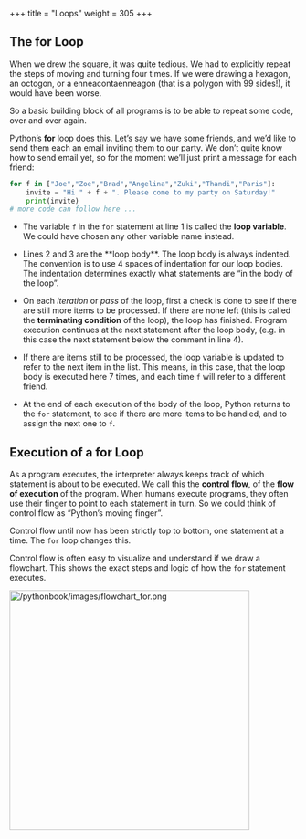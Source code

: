 +++
title = "Loops"
weight = 305
+++

## The **for** Loop

When we drew the square, it was quite tedious.  We had to explicitly repeat the steps of
moving and turning four times.  If we were drawing a hexagon, an octogon, or a
enneacontaenneagon (that is a polygon with 99 sides!), it would have been worse.

So a basic building block of all programs is to be able to repeat some
code, over and over again.

Python&#8217;s **for** loop does this.   Let&#8217;s say we have some friends, and
we&#8217;d like to send them each an email inviting them to our party.  We don&#8217;t
quite know how to send email yet, so for the moment we&#8217;ll just print a message for each friend:


```Python 
for f in ["Joe","Zoe","Brad","Angelina","Zuki","Thandi","Paris"]:
    invite = "Hi " + f + ". Please come to my party on Saturday!"
    print(invite)
# more code can follow here ...
```

<ul class="simple">

<li>

The variable ```f``` in the ```for``` statement at line 1 is called the **loop variable**. We could have chosen any other variable name instead.</li>
<li>
Lines 2 and 3 are the **loop body**.  The loop body is always
indented. The convention is to use 4 spaces of indentation for our loop bodies. The indentation determines exactly what statements are &#8220;in the body of the loop&#8221;.</li>
<li>

On each *iteration* or *pass* of the loop, first a check is done to see if there are
still more items to be processed.  If there are none left (this is called
the **terminating condition** of the loop), the loop has finished.
Program execution continues at the next statement after the loop body, (e.g. in this case
the next statement below the comment in line 4).</li>
<li>

If there are items still to be processed, the loop variable is updated to refer to the
next item in the list.  This means, in this case, that the loop body is executed
here 7 times, and each time ```f``` will refer to a different friend.</li>
<li>

At the end of each execution of the body of the loop, Python returns
to the ```for``` statement, to see if there are more items to be handled, and to assign the
next one to ```f```.</li>
</ul>

## Execution of a **for** Loop

As a program executes, the interpreter always keeps track of which statement is
about to be executed.  We call this the **control flow**, of the **flow of execution**
of the program.  When humans execute programs, they often use their finger to point
to each statement in turn.  So we could think of control flow as &#8220;Python&#8217;s moving finger&#8221;.

Control flow until now has been strictly
top to bottom, one statement at a time.  The ```for``` loop changes this.

Control flow is often easy to visualize and understand if we draw a flowchart.
This shows the exact steps and logic of how the ```for``` statement executes.

<a class="last reference internal image-reference" href="/pythonbook/images/flowchart_for.png"><img alt="/pythonbook/images/flowchart_for.png" src="/pythonbook/images/flowchart_for.png" style="height: 420px;" /></a>


